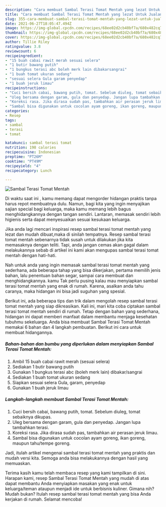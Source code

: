 ```yaml
---
description: "Cara membuat Sambal Terasi Tomat Mentah yang lezat Untuk Jualan"
title: "Cara membuat Sambal Terasi Tomat Mentah yang lezat Untuk Jualan"
slug: 355-cara-membuat-sambal-terasi-tomat-mentah-yang-lezat-untuk-jualan
date: 2021-06-27T18:05:47.494Z
image: https://img-global.cpcdn.com/recipes/68ee02d2cb40bf7a/680x482cq70/sambal-terasi-tomat-mentah-foto-resep-utama.jpg
thumbnail: https://img-global.cpcdn.com/recipes/68ee02d2cb40bf7a/680x482cq70/sambal-terasi-tomat-mentah-foto-resep-utama.jpg
cover: https://img-global.cpcdn.com/recipes/68ee02d2cb40bf7a/680x482cq70/sambal-terasi-tomat-mentah-foto-resep-utama.jpg
author: Tillie Riley
ratingvalue: 3.8
reviewcount: 6
recipeingredient:
- "15 buah cabai rawit merah sesuai selera"
- "1 butir bawang putih"
- "1 bungkus terasi abc boleh merk lain dibakarsangrai"
- "1 buah tomat ukuran sedang"
- "sesuai selera Gula garam penyedap"
- "1 buah jeruk limau"
recipeinstructions:
- "Cuci bersih cabai, bawang putih, tomat. Sebelum diuleg, tomat sebaiknya dikupas."
- "Uleg bersama dengan garam, gula dan penyedap. Jangan lupa tambahkan terasi."
- "Koreksi rasa. Jika dirasa sudah pas, tambahkan air perasan jeruk limau."
- "Sambal bisa digunakan untuk cocolan ayam goreng, ikan goreng, maupun tahu/tempe goreng."
categories:
- Resep
tags:
- sambal
- terasi
- tomat

katakunci: sambal terasi tomat 
nutrition: 198 calories
recipecuisine: Indonesian
preptime: "PT26M"
cooktime: "PT49M"
recipeyield: "4"
recipecategory: Lunch

---
```



![Sambal Terasi Tomat Mentah](https://img-global.cpcdn.com/recipes/68ee02d2cb40bf7a/680x482cq70/sambal-terasi-tomat-mentah-foto-resep-utama.jpg)

Di waktu  saat ini , kamu memang dapat mengorder hidangan praktis tanpa harus repot membuatnya dulu. Namun, bagi kita yang ingin menyajikan sajian special bagi keluarga, maka kamu memang lebih bagus menghidangkannya dengan tangan sendiri. Lantaran, memasak sendiri lebih higienis serta dapat menyesuaikan sesuai kesukaan keluarga.

Jika anda lagi mencari inspirasi resep sambal terasi tomat mentah yang lezat dan mudah dibuat,maka di sinilah tempatnya. Resep sambal terasi tomat mentah  sebenarnya tidak susah untuk dilakukan jika kita memasaknya dengan teliti. Tapi, anda jangan cemas akan gagal dalam melakukannya 
sebab di artikel ini kami akan mengupas sambal terasi tomat mentah dengan hati-hati.  



Nah untuk anda yang ingin memasak sambal terasi tomat mentah yang sederhana, ada beberapa tahap yang bisa dikerjakan, pertama memilih jenis bahan, lalu penentuan bahan segar, sampai cara membuat dan menghidangkannya. kamu Tak perlu pusing kalau mau menyiapkan sambal terasi tomat mentah yang enak di rumah. Karena, asalkan anda  tahu caranya, maka hidangan ini bisa jadi suguhan yang spesial.

Berikut ini, ada beberapa tips dan trik dalam mengolah resep sambal terasi tomat mentah yang siap dikreasikan. Kali ini, mari kita coba ciptakan sambal terasi tomat mentah sendiri di rumah. Tetap dengan bahan yang sederhana, hidangan ini dapat memberi manfaat dalam membantu menjaga kesehatan tubuhmu sekeluarga. Anda bisa membuat Sambal Terasi Tomat Mentah memakai 6 bahan dan 4 langkah pembuatan. Berikut ini cara untuk membuat hidangannya.

<!--inarticleads1-->

##### Bahan-bahan dan bumbu yang diperlukan dalam menyiapkan Sambal Terasi Tomat Mentah:

1. Ambil 15 buah cabai rawit merah (sesuai selera)
1. Sediakan 1 butir bawang putih
1. Gunakan 1 bungkus terasi abc (boleh merk lain) dibakar/sangrai
1. Sediakan 1 buah tomat ukuran sedang
1. Siapkan sesuai selera Gula, garam, penyedap
1. Gunakan 1 buah jeruk limau




<!--inarticleads2-->

##### Langkah-langkah membuat Sambal Terasi Tomat Mentah:

1. Cuci bersih cabai, bawang putih, tomat. Sebelum diuleg, tomat sebaiknya dikupas.
1. Uleg bersama dengan garam, gula dan penyedap. Jangan lupa tambahkan terasi.
1. Koreksi rasa. Jika dirasa sudah pas, tambahkan air perasan jeruk limau.
1. Sambal bisa digunakan untuk cocolan ayam goreng, ikan goreng, maupun tahu/tempe goreng.




Jadi, itulah artikel mengenai  sambal terasi tomat mentah  yang praktis dan mudah versi kita. Semoga anda bisa melakukannya dengan hasil yang memuaskan. 

Terima kasih kamu telah membaca resep yang kami tampilkan di sini. Harapan kami, resep  Sambal Terasi Tomat Mentah yang mudah di atas dapat membantu Anda menyiapkan masakan yang enak untuk keluarga/teman ataupun menjadi ide untuk berbisnis kuliner. Gimana nih? Mudah bukan? Itulah resep sambal terasi tomat mentah yang bisa Anda kerjakan di rumah. Selamat mencoba!

